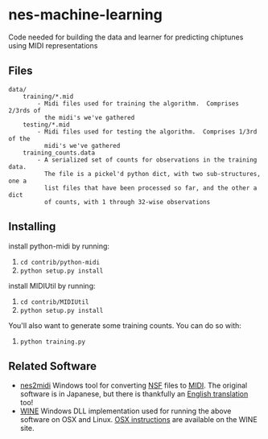 nes-machine-learning
====================

Code needed for building the data and learner for predicting chiptunes using
MIDI representations

Files
-----

    data/
        training/*.mid
            - Midi files used for training the algorithm.  Comprises 2/3rds of
              the midi's we've gathered
        testing/*.mid
            - Midi files used for testing the algorithm.  Comprises 1/3rd of the
              midi's we've gathered
        training_counts.data
            - A serialized set of counts for observations in the training data.
              The file is a pickel'd python dict, with two sub-structures, one a
              list files that have been processed so far, and the other a dict
              of counts, with 1 through 32-wise observations


Installing
----------

install python-midi by running:

 1.  `cd contrib/python-midi`
 2.  `python setup.py install`

install MIDIUtil by running:

 1.	 `cd contrib/MIDIUtil`
 2.  `python setup.py install`

You'll also want to generate some training counts.  You can do so with:

 1.  `python training.py` 


Related Software
----------------

 *  [nes2midi](http://gigo.retrogames.com/)
    Windows tool for converting [NSF](http://en.wikipedia.org/wiki/NES_Sound_Format) files to [MIDI](http://en.wikipedia.org/wiki/MIDI).  The original software is in Japanese, but there is thankfully an [English translation](http://www.neshq.com/nsf/nsf2mid-0.131-eng.zip) too!
 *  [WINE](http://www.winehq.org/)
    Windows DLL implementation used for running the above software on OSX and Linux. [OSX instructions](http://wiki.winehq.org/MacOSX) are available on the WINE site.
